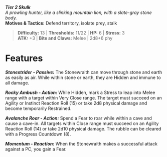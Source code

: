 ***Tier 2 Skulk***  
*A prowling hunter, like a slinking mountain lion, with a slate-gray stone body.*  
**Motives & Tactics:** Defend territory, isolate prey, stalk

> **Difficulty:** 13 | **Thresholds:** 11/22 | **HP:** 6 | **Stress:** 3  
> **ATK:** +3 | **Bite and Claws:** Melee | 2d8+6 phy  

# Features

***Stonestrider - Passive:*** The Stonewraith can move through stone and earth as easily as air. While within stone or earth, they are Hidden and immune to all damage.

***Rocky Ambush - Action:*** While Hidden, mark a Stress to leap into Melee range with a target within Very Close range. The target must succeed on an Agility or Instinct Reaction Roll (15) or take 2d8 physical damage and become temporarily Restrained.

***Avalanche Roar - Action:*** Spend a Fear to roar while within a cave and cause a cave-in. All targets within Close range must succeed on an Agility Reaction Roll (14) or take 2d10 physical damage. The rubble can be cleared with a Progress Countdown (8).

***Momentum - Reaction:*** When the Stonewraith makes a successful attack against a PC, you gain a Fear.
